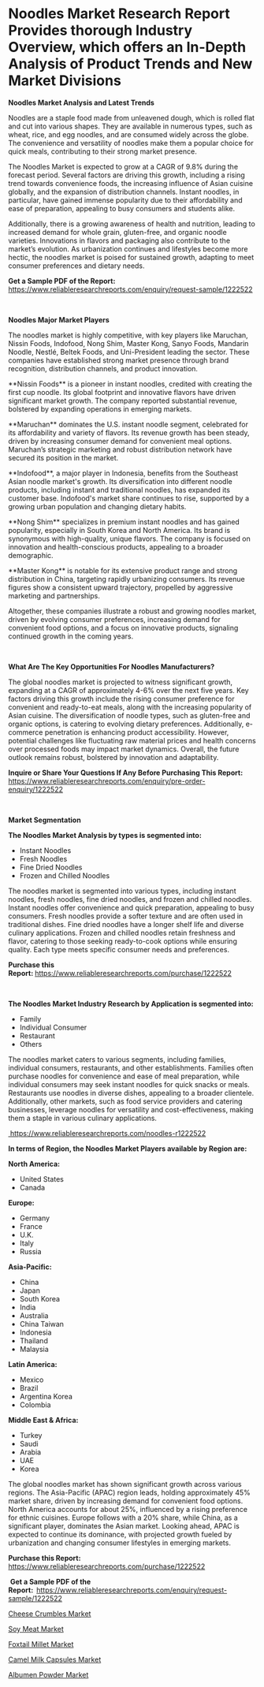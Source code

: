 <p><h1>Noodles Market Research Report Provides thorough Industry Overview, which offers an In-Depth Analysis of Product Trends and New Market Divisions</h1></p><p><strong>Noodles Market Analysis and Latest Trends</strong></p>
<p><p>Noodles are a staple food made from unleavened dough, which is rolled flat and cut into various shapes. They are available in numerous types, such as wheat, rice, and egg noodles, and are consumed widely across the globe. The convenience and versatility of noodles make them a popular choice for quick meals, contributing to their strong market presence.</p><p>The Noodles Market is expected to grow at a CAGR of 9.8% during the forecast period. Several factors are driving this growth, including a rising trend towards convenience foods, the increasing influence of Asian cuisine globally, and the expansion of distribution channels. Instant noodles, in particular, have gained immense popularity due to their affordability and ease of preparation, appealing to busy consumers and students alike.</p><p>Additionally, there is a growing awareness of health and nutrition, leading to increased demand for whole grain, gluten-free, and organic noodle varieties. Innovations in flavors and packaging also contribute to the market’s evolution. As urbanization continues and lifestyles become more hectic, the noodles market is poised for sustained growth, adapting to meet consumer preferences and dietary needs.</p></p>
<p><strong>Get a Sample PDF of the Report:&nbsp;</strong> <a href="https://www.reliableresearchreports.com/enquiry/request-sample/1222522?utm_campaign=41&utm_medium=2&utm_source=Github&utm_content=ia&utm_term=15022025&utm_id=noodles">https://www.reliableresearchreports.com/enquiry/request-sample/1222522</a></p>
<p>&nbsp;</p>
<p><strong>Noodles Major Market Players</strong></p>
<p><p>The noodles market is highly competitive, with key players like Maruchan, Nissin Foods, Indofood, Nong Shim, Master Kong, Sanyo Foods, Mandarin Noodle, Nestlé, Beltek Foods, and Uni-President leading the sector. These companies have established strong market presence through brand recognition, distribution channels, and product innovation.</p><p>**Nissin Foods** is a pioneer in instant noodles, credited with creating the first cup noodle. Its global footprint and innovative flavors have driven significant market growth. The company reported substantial revenue, bolstered by expanding operations in emerging markets.</p><p>**Maruchan** dominates the U.S. instant noodle segment, celebrated for its affordability and variety of flavors. Its revenue growth has been steady, driven by increasing consumer demand for convenient meal options. Maruchan’s strategic marketing and robust distribution network have secured its position in the market.</p><p>**Indofood**, a major player in Indonesia, benefits from the Southeast Asian noodle market's growth. Its diversification into different noodle products, including instant and traditional noodles, has expanded its customer base. Indofood's market share continues to rise, supported by a growing urban population and changing dietary habits.</p><p>**Nong Shim** specializes in premium instant noodles and has gained popularity, especially in South Korea and North America. Its brand is synonymous with high-quality, unique flavors. The company is focused on innovation and health-conscious products, appealing to a broader demographic.</p><p>**Master Kong** is notable for its extensive product range and strong distribution in China, targeting rapidly urbanizing consumers. Its revenue figures show a consistent upward trajectory, propelled by aggressive marketing and partnerships.</p><p>Altogether, these companies illustrate a robust and growing noodles market, driven by evolving consumer preferences, increasing demand for convenient food options, and a focus on innovative products, signaling continued growth in the coming years.</p></p>
<p>&nbsp;</p>
<p><strong>What Are The Key Opportunities For Noodles Manufacturers?</strong></p>
<p><p>The global noodles market is projected to witness significant growth, expanding at a CAGR of approximately 4-6% over the next five years. Key factors driving this growth include the rising consumer preference for convenient and ready-to-eat meals, along with the increasing popularity of Asian cuisine. The diversification of noodle types, such as gluten-free and organic options, is catering to evolving dietary preferences. Additionally, e-commerce penetration is enhancing product accessibility. However, potential challenges like fluctuating raw material prices and health concerns over processed foods may impact market dynamics. Overall, the future outlook remains robust, bolstered by innovation and adaptability.</p></p>
<p><strong>Inquire or Share Your Questions If Any Before Purchasing This Report:</strong> <a href="https://www.reliableresearchreports.com/enquiry/pre-order-enquiry/1222522?utm_campaign=41&utm_medium=2&utm_source=Github&utm_content=ia&utm_term=15022025&utm_id=noodles">https://www.reliableresearchreports.com/enquiry/pre-order-enquiry/1222522</a></p>
<p>&nbsp;</p>
<p><strong>Market Segmentation</strong></p>
<p><strong>The Noodles Market Analysis by types is segmented into:</strong></p>
<p><ul><li>Instant Noodles</li><li>Fresh Noodles</li><li>Fine Dried Noodles</li><li>Frozen and Chilled Noodles</li></ul></p>
<p><p>The noodles market is segmented into various types, including instant noodles, fresh noodles, fine dried noodles, and frozen and chilled noodles. Instant noodles offer convenience and quick preparation, appealing to busy consumers. Fresh noodles provide a softer texture and are often used in traditional dishes. Fine dried noodles have a longer shelf life and diverse culinary applications. Frozen and chilled noodles retain freshness and flavor, catering to those seeking ready-to-cook options while ensuring quality. Each type meets specific consumer needs and preferences.</p></p>
<p><strong>Purchase this Report:&nbsp;</strong><a href="https://www.reliableresearchreports.com/purchase/1222522?utm_campaign=41&utm_medium=2&utm_source=Github&utm_content=ia&utm_term=15022025&utm_id=noodles">https://www.reliableresearchreports.com/purchase/1222522</a></p>
<p>&nbsp;</p>
<p><strong>The Noodles Market Industry Research by Application is segmented into:</strong></p>
<p><ul><li>Family</li><li>Individual Consumer</li><li>Restaurant</li><li>Others</li></ul></p>
<p><p>The noodles market caters to various segments, including families, individual consumers, restaurants, and other establishments. Families often purchase noodles for convenience and ease of meal preparation, while individual consumers may seek instant noodles for quick snacks or meals. Restaurants use noodles in diverse dishes, appealing to a broader clientele. Additionally, other markets, such as food service providers and catering businesses, leverage noodles for versatility and cost-effectiveness, making them a staple in various culinary applications.</p></p>
<p><a href="https://www.reliableresearchreports.com/noodles-r1222522?utm_campaign=41&utm_medium=2&utm_source=Github&utm_content=ia&utm_term=15022025&utm_id=noodles">&nbsp;https://www.reliableresearchreports.com/noodles-r1222522</a></p>
<p><strong>In terms of Region, the Noodles Market Players available by Region are:</strong></p>
<p>
    <p> <strong> North America: </strong>
        <ul>
            <li>United States</li>
            <li>Canada</li>
        </ul>
        </p> 
    <p> <strong> Europe: </strong>
        <ul>
            <li>Germany</li>
            <li>France</li>
            <li>U.K.</li>
            <li>Italy</li>
            <li>Russia</li>
        </ul>
        </p> 
    <p> <strong> Asia-Pacific: </strong>
        <ul>
            <li>China</li>
            <li>Japan</li>
            <li>South Korea</li>
            <li>India</li>
            <li>Australia</li>
            <li>China Taiwan</li>
            <li>Indonesia</li>
            <li>Thailand</li>
            <li>Malaysia</li>
        </ul>
        </p> 
    <p> <strong> Latin America: </strong>
        <ul>
            <li>Mexico</li>
            <li>Brazil</li>
            <li>Argentina Korea</li>
            <li>Colombia</li>
        </ul>
        </p> 
    <p> <strong> Middle East & Africa: </strong>
        <ul>
            <li>Turkey</li>
            <li>Saudi</li>
            <li>Arabia</li>
            <li>UAE</li>
            <li>Korea</li>
        </ul>
    </p>
    </p>
<p><p>The global noodles market has shown significant growth across various regions. The Asia-Pacific (APAC) region leads, holding approximately 45% market share, driven by increasing demand for convenient food options. North America accounts for about 25%, influenced by a rising preference for ethnic cuisines. Europe follows with a 20% share, while China, as a significant player, dominates the Asian market. Looking ahead, APAC is expected to continue its dominance, with projected growth fueled by urbanization and changing consumer lifestyles in emerging markets.</p></p>
<p><strong>Purchase this Report: </strong><a href="https://www.reliableresearchreports.com/purchase/1222522?utm_campaign=41&utm_medium=2&utm_source=Github&utm_content=ia&utm_term=15022025&utm_id=noodles">https://www.reliableresearchreports.com/purchase/1222522</a></p>
<p>&nbsp;<strong>Get a Sample PDF of the Report:&nbsp;&nbsp;</strong><a href="https://www.reliableresearchreports.com/enquiry/request-sample/1222522?utm_campaign=41&utm_medium=2&utm_source=Github&utm_content=ia&utm_term=15022025&utm_id=noodles">https://www.reliableresearchreports.com/enquiry/request-sample/1222522</a></p>
<p><strong></strong></p>
<p><p><a href="https://github.com/mqhayigurbaj/Market-Research-Report-List-1/blob/main/cheese-crumbles-market.md?utm_campaign=41&utm_medium=2&utm_source=Github&utm_content=ia&utm_term=15022025&utm_id=noodles">Cheese Crumbles Market</a></p><p><a href="https://github.com/stickkinkel/Market-Research-Report-List-1/blob/main/soy-meat-market.md?utm_campaign=41&utm_medium=2&utm_source=Github&utm_content=ia&utm_term=15022025&utm_id=noodles">Soy Meat Market</a></p><p><a href="https://github.com/xalatieusope/Market-Research-Report-List-1/blob/main/foxtail-millet-market.md?utm_campaign=41&utm_medium=2&utm_source=Github&utm_content=ia&utm_term=15022025&utm_id=noodles">Foxtail Millet Market</a></p><p><a href="https://github.com/kaloyhboosh/Market-Research-Report-List-1/blob/main/camel-milk-capsules-market.md?utm_campaign=41&utm_medium=2&utm_source=Github&utm_content=ia&utm_term=15022025&utm_id=noodles">Camel Milk Capsules Market</a></p><p><a href="https://github.com/lefiobakali/Market-Research-Report-List-1/blob/main/albumen-powder-market.md?utm_campaign=41&utm_medium=2&utm_source=Github&utm_content=ia&utm_term=15022025&utm_id=noodles">Albumen Powder Market</a></p></p>